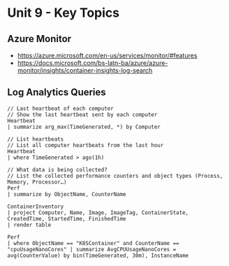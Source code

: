 # Unit 9 - Key Topics

## Azure Monitor

- https://azure.microsoft.com/en-us/services/monitor/#features
- https://docs.microsoft.com/bs-latn-ba/azure/azure-monitor/insights/container-insights-log-search

## Log Analytics Queries

```
// Last heartbeat of each computer 
// Show the last heartbeat sent by each computer 
Heartbeat
| summarize arg_max(TimeGenerated, *) by Computer
```

```
// List heartbeats 
// List all computer heartbeats from the last hour 
Heartbeat
| where TimeGenerated > ago(1h)
```

```
// What data is being collected? 
// List the collected performance counters and object types (Process, Memory, Processor…) 
Perf
| summarize by ObjectName, CounterName
```


```
ContainerInventory
| project Computer, Name, Image, ImageTag, ContainerState, CreatedTime, StartedTime, FinishedTime
| render table
```

```
Perf
| where ObjectName == "K8SContainer" and CounterName == "cpuUsageNanoCores" | summarize AvgCPUUsageNanoCores = avg(CounterValue) by bin(TimeGenerated, 30m), InstanceName
```
